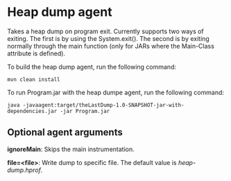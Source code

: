 # Heap dump agent
Takes a heap dump on program exit.
Currently supports two ways of exiting. The first is by using the System.exit(). The second is by exiting normally through the main function (only for JARs where the Main-Class attribute is defined).

To build the heap dump agent, run the following command:

```shell
mvn clean install
```

To run Program.jar with the heap dumpe agent, run the following command:

```shell
java -javaagent:target/theLastDump-1.0-SNAPSHOT-jar-with-dependencies.jar -jar Program.jar
```

## Optional agent arguments
**ignoreMain**: Skips the main instrumentation.

**file=\<file\>**: Write dump to specific file. The default value is _heap-dump.hprof_.

